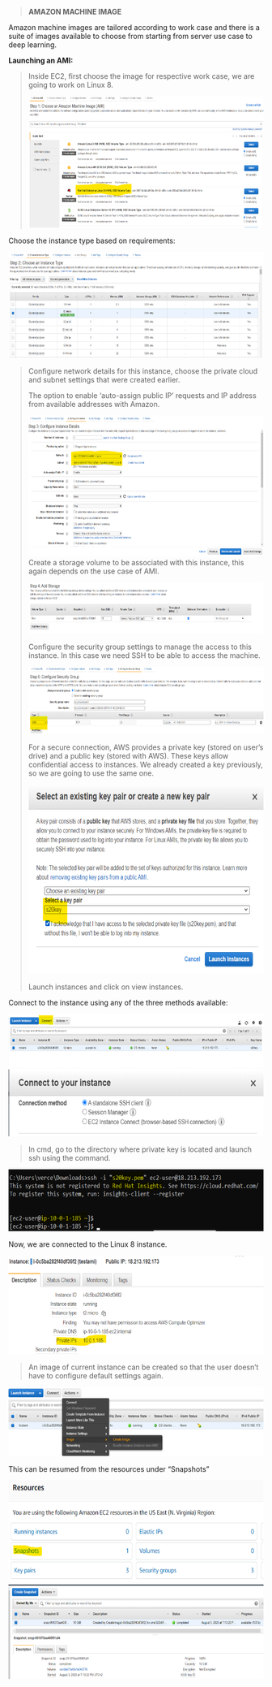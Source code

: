 > **AMAZON MACHINE IMAGE**

Amazon machine images are tailored according to work case and there is a
suite of images available to choose from starting from server use case
to deep learning.

**Launching an AMI:**

> Inside EC2, first choose the image for respective work case, we are
> going to work on Linux 8.
>
> <img src="./media/image1.png" style="width:6.5in;height:2.7in" />

Choose the instance type based on requirements:

<img src="./media/image2.png" style="width:6.5in;height:2.17431in" />

> Configure network details for this instance, choose the private cloud
> and subnet settings that were created earlier.
>
> The option to enable ‘auto-assign public IP’ requests and IP address
> from available addresses with Amazon.
>
> <img src="./media/image3.png" style="width:6.5in;height:2.90069in" />Create
> a storage volume to be associated with this instance, this again
> depends on the use case of AMI.
>
> <img src="./media/image4.png" style="width:6.5in;height:1.04375in" />
>
> Configure the security group settings to manage the access to this
> instance. In this case we need SSH to be able to access the machine.
>
> <img src="./media/image5.png" style="width:6.5in;height:1.3875in" />
>
> For a secure connection, AWS provides a private key (stored on user’s
> drive) and a public key (stored with AWS). These keys allow
> confidential access to instances. We already created a key previously,
> so we are going to use the same one.
>
> <img src="./media/image6.png" style="width:6.43389in;height:3.892in" />
>
> Launch instances and click on view instances.

Connect to the instance using any of the three methods available:

<img src="./media/image7.png" style="width:6.5in;height:1.09653in" />

<img src="./media/image8.png" style="width:6.5in;height:1.37778in" />

> In cmd, go to the directory where private key is located and launch
> ssh using the command.

<img src="./media/image9.png" style="width:6.1422in;height:1.27511in" />

Now, we are connected to the Linux 8 instance.

<img src="./media/image10.png" style="width:6.5in;height:2.01736in" />

> An image of current instance can be created so that the user doesn’t
> have to configure default settings again.

<img src="./media/image11.png" style="width:6.5in;height:1.41944in" />

This can be resumed from the resources under “Snapshots”

<img src="./media/image12.png" style="width:6.39222in;height:2.10018in" />

<img src="./media/image13.png" style="width:6.5in;height:1.93611in" />
